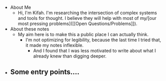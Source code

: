 - About Me
	- Hi, I'm Kifah. I'm researching the intersection of complex systems and tools for thought. I believe they will help with most of my/[our most pressing problems]([[Open Questions/Problems]]).
- About these notes
	- My aim here is to make this a public place I can actually think.
		- I'm not optimizing for legibility, because the last time I tried that, it made my notes inflexible.
			- And I found that I was less motivated to write about what I already knew than digging deeper.
- Some entry points....
	-